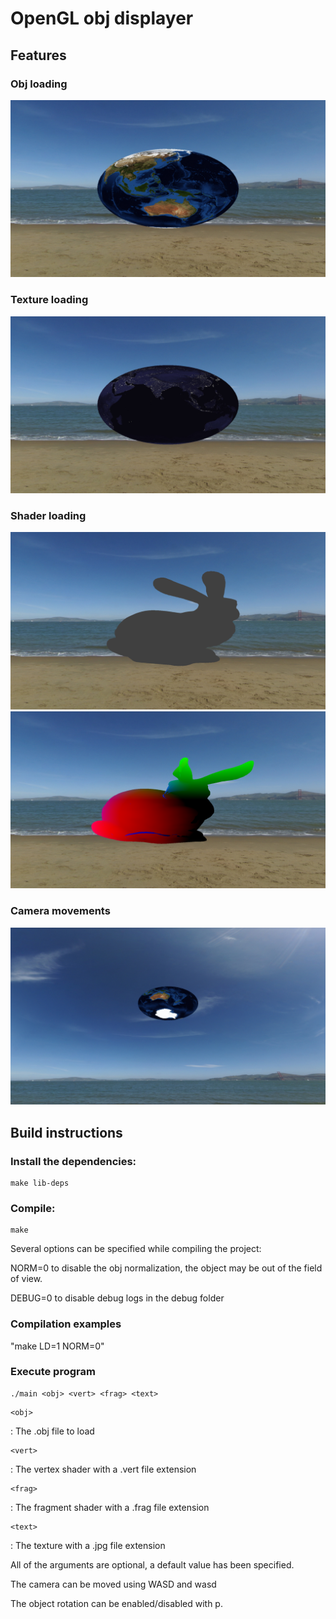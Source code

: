 # OpenGL obj displayer

## Features

### Obj loading

![Screenshot](lmg/lmg1.png)

### Texture loading

![Screenshot](lmg/lmg3.png)

### Shader loading

![Screenshot](lmg/lmg4.png)
![Screenshot](lmg/lmg5.png)

### Camera movements

![Screenshot](lmg/lmg2.png)


## Build instructions

### Install the dependencies:

```
make lib-deps
```

### Compile:

```
make
```

Several options can be specified while compiling the project:

NORM=0 to disable the obj normalization, the object may be out of the field of view.

DEBUG=0 to disable debug logs in the debug folder

### Compilation examples

"make LD=1 NORM=0"

### Execute program
```
./main <obj> <vert> <frag> <text>
```

```
<obj>
```
: The .obj file to load

```
<vert>
```
: The vertex shader with a .vert file extension

```
<frag>
```
: The fragment shader with a .frag file extension

```
<text>
```
: The texture with a .jpg file extension

All of the arguments are optional, a default value has been specified.

The camera can be moved using WASD and wasd

The object rotation can be enabled/disabled with p.